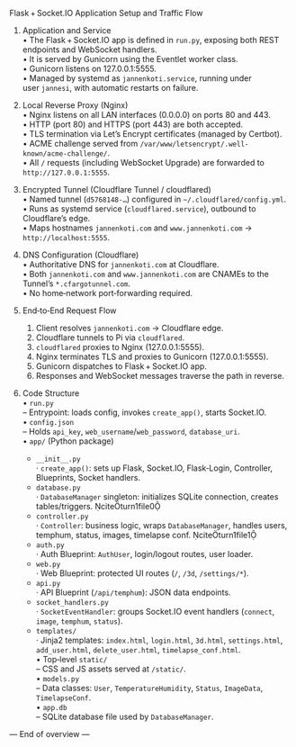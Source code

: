 Flask + Socket.IO Application Setup and Traffic Flow  

1. Application and Service  
   • The Flask + Socket.IO app is defined in `run.py`, exposing both REST endpoints and WebSocket handlers.  
   • It is served by Gunicorn using the Eventlet worker class.  
   • Gunicorn listens on 127.0.0.1:5555.  
   • Managed by systemd as `jannenkoti.service`, running under user `jannesi`, with automatic restarts on failure.  

2. Local Reverse Proxy (Nginx)  
   • Nginx listens on all LAN interfaces (0.0.0.0) on ports 80 and 443.  
   • HTTP (port 80) and HTTPS (port 443) are both accepted.  
   • TLS termination via Let’s Encrypt certificates (managed by Certbot).  
   • ACME challenge served from `/var/www/letsencrypt/.well-known/acme-challenge/`.  
   • All `/` requests (including WebSocket Upgrade) are forwarded to `http://127.0.0.1:5555`.  

3. Encrypted Tunnel (Cloudflare Tunnel / cloudflared)  
   • Named tunnel (`d5768148-…`) configured in `~/.cloudflared/config.yml`.  
   • Runs as systemd service (`cloudflared.service`), outbound to Cloudflare’s edge.  
   • Maps hostnames `jannenkoti.com` and `www.jannenkoti.com` → `http://localhost:5555`.  

4. DNS Configuration (Cloudflare)  
   • Authoritative DNS for `jannenkoti.com` at Cloudflare.  
   • Both `jannenkoti.com` and `www.jannenkoti.com` are CNAMEs to the Tunnel’s `*.cfargotunnel.com`.  
   • No home‑network port‑forwarding required.  

5. End‑to‑End Request Flow  
   1. Client resolves `jannenkoti.com` → Cloudflare edge.  
   2. Cloudflare tunnels to Pi via `cloudflared`.  
   3. `cloudflared` proxies to Nginx (127.0.0.1:5555).  
   4. Nginx terminates TLS and proxies to Gunicorn (127.0.0.1:5555).  
   5. Gunicorn dispatches to Flask + Socket.IO app.  
   6. Responses and WebSocket messages traverse the path in reverse.  

6. Code Structure  
   • `run.py`  
     – Entrypoint: loads config, invokes `create_app()`, starts Socket.IO.  
   • `config.json`  
     – Holds `api_key`, `web_username`/`web_password`, `database_uri`.  
   • `app/` (Python package)  
     - `__init__.py`  
       · `create_app()`: sets up Flask, Socket.IO, Flask‑Login, Controller, Blueprints, Socket handlers.  
     - `database.py`  
       · `DatabaseManager` singleton: initializes SQLite connection, creates tables/triggers. citeturn1file0  
     - `controller.py`  
       · `Controller`: business logic, wraps `DatabaseManager`, handles users, temphum, status, images, timelapse conf. citeturn1file1  
     - `auth.py`  
       · Auth Blueprint: `AuthUser`, login/logout routes, user loader.  
     - `web.py`  
       · Web Blueprint: protected UI routes (`/`, `/3d`, `/settings/*`).  
     - `api.py`  
       · API Blueprint (`/api/temphum`): JSON data endpoints.  
     - `socket_handlers.py`  
       · `SocketEventHandler`: groups Socket.IO event handlers (`connect`, `image`, `temphum`, `status`).  
     - `templates/`  
       · Jinja2 templates: `index.html`, `login.html`, `3d.html`, `settings.html`, `add_user.html`, `delete_user.html`, `timelapse_conf.html`.  
   • Top‑level `static/`  
     – CSS and JS assets served at `/static/`.  
   • `models.py`  
     – Data classes: `User`, `TemperatureHumidity`, `Status`, `ImageData`, `TimelapseConf`.  
   • `app.db`  
     – SQLite database file used by `DatabaseManager`.  

— End of overview —